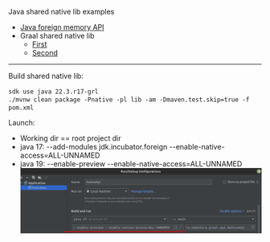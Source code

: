 Java shared native lib examples

* [Java foreign memory API](https://docs.oracle.com/en/java/javase/17/docs/api/jdk.incubator.foreign/module-summary.html)
* Graal shared native lib
    * [First](https://www.graalvm.org/22.2/reference-manual/native-image/guides/build-native-shared-library/)
    * [Second](https://www.graalvm.org/22.0/reference-manual/native-image/ImplementingNativeMethodsInJavaWithSVM/)

---

Build shared native lib:

 ```shell
sdk use java 22.3.r17-grl
./mvnw clean package -Pnative -pl lib -am -Dmaven.test.skip=true -f pom.xml
```

Launch:
* Working dir == root project dir
* java 17: --add-modules jdk.incubator.foreign --enable-native-access=ALL-UNNAMED
* java 19: --enable-preview --enable-native-access=ALL-UNNAMED
  ![image.png](.attachments/img.png)